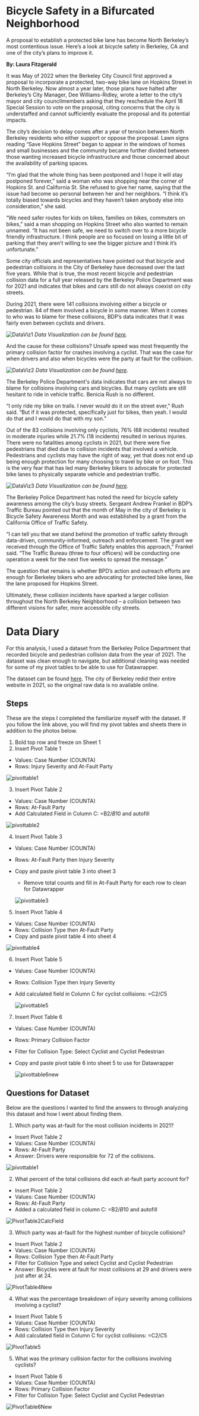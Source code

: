 # Bicycle Safety in a Bifurcated Neighborhood

A proposal to establish a protected bike lane has become North Berkeley’s most contentious issue. Here’s a look at bicycle safety in Berkeley, CA and one of the city’s plans to improve it.

**By: Laura Fitzgerald**

It was May of 2022 when the Berkeley City Council first approved a proposal to incorporate a protected, two-way bike lane on Hopkins Street in North Berkeley. Now almost a year later, those plans have halted after Berkeley’s City Manager, Dee Williams-Ridley, wrote a letter to the city’s mayor and city councilmembers asking that they reschedule the April 18 Special Session to vote on the proposal, citing concerns that the city is understaffed and cannot sufficiently evaluate the proposal and its potential impacts. 

The city’s decision to delay comes after a year of tension between North Berkeley residents who either support or oppose the proposal. Lawn signs reading “Save Hopkins Street” began to appear in the windows of homes and small businesses and the community became further divided between those wanting increased bicycle infrastructure and those concerned about the availability of parking spaces.

“I’m glad that the whole thing has been postponed and I hope it will stay postponed forever,” said a woman who was shopping near the corner of Hopkins St. and California St. She refused to give her name, saying that the issue had become so personal between her and her neighbors. “I think it’s totally biased towards bicycles and they haven’t taken anybody else into consideration,” she said.

“We need safer routes for kids on bikes, families on bikes, commuters on bikes,” said a man shopping on Hopkins Street who also wanted to remain unnamed. “It has not been safe, we need to switch over to a more bicycle friendly infrastructure. I think people are so focused on losing a little bit of parking that they aren’t willing to see the bigger picture and I think it’s unfortunate.”

Some city officials and representatives have pointed out that bicycle and pedestrian collisions in the City of Berkeley have decreased over the last five years. While that is true, the most recent bicycle and pedestrian collision data for a full year released by the Berkeley Police Department was for 2021 and indicates that bikes and cars still do not always coexist on city streets.

During 2021, there were 141 collisions involving either a bicycle or pedestrian. 84 of them involved a bicycle in some manner. When it comes to who was to blame for these collisions, BDP’s data indicates that it was fairly even between cyclists and drivers.

![DataViz1](/DataViz1.png)
*Data Visualization can be found [here](https://www.datawrapper.de/_/ISkVt/).*

And the cause for these collisions? Unsafe speed was most frequently the primary collision factor for crashes involving a cyclist. That was the case for when drivers and also when bicycles were the party at fault for the collision.

![DataViz2](/DataViz2.png)
*Data Visualization can be found [here](https://www.datawrapper.de/_/wOCvU/).*

The Berkeley Police Department's data indicates that cars are not always to blame for collisions involving cars and bicycles. But many cyclists are still hesitant to ride in vehicle traffic. Benicia Rush is no different.

“I only ride my bike on trails. I never would do it on the street ever,” Rush said. “But if it was protected, specifically just for bikes, then yeah. I would do that and I would do that with my son.”

Out of the 83 collisions involving only cyclists, 76% (68 incidents) resulted in moderate injuries while 21.7% (18 incidents) resulted in serious injuries. There were no fatalities among cyclists in 2021, but there were five pedestrians that died due to collision incidents that involved a vehicle. Pedestrians and cyclists may have the right of way, yet that does not end up being enough protection for many choosing to travel by bike or on foot. This is the very fear that has led many Berkeley bikers to advocate for protected bike lanes to physically separate vehicle and pedestrian traffic. 

![DataViz3](/DataViz3.png)
*Data Visualization can be found [here](https://www.datawrapper.de/_/sv7xc/).*

The Berkeley Police Department has noted the need for bicycle safety awareness among the city’s busy streets. Sergeant Andrew Frankel in BDP’s Traffic Bureau pointed out that the month of May in the city of Berkeley is Bicycle Safety Awareness Month and was established by a grant from the California Office of Traffic Safety. 

“I can tell you that we stand behind the promotion of traffic safety through data-driven, community-informed, outreach and enforcement. The grant we received through the Office of Traffic Safety enables this approach,” Frankel said. “The Traffic Bureau (three to four officers) will be conducting one operation a week for the next five weeks to spread the message.”

The question that remains is whether BPD’s action and outreach efforts are enough for Berkeley bikers who are advocating for protected bike lanes, like the lane proposed for Hopkins Street.

Ultimately, these collision incidents have sparked a larger collision throughout the North Berkeley Neighborhood – a collision between two different visions for safer, more accessible city streets.



# Data Diary
For this analysis, I used a dataset from the Berkeley Police Department that recorded bicycle and pedestrian collision data from the year of 2021. The dataset was clean enough to navigate, but additional cleaning was needed for some of my pivot tables to be able to use for Datawrapper.

The dataset can be found [here](https://docs.google.com/spreadsheets/d/1wBPPXiK7Yy3wy6nJjMjYMdD53qjNght6xrtfgTDt3uU/edit#gid=611374916).
The city of Berkeley redid their entire website in 2021, so the original raw data is no available online. 

## Steps
These are the steps I completed the familiarize myself with the dataset. If you follow the link above, you will find my pivot tables and sheets there in addition to the photos below.

1. Bold top row and freeze on Sheet 1
2. Insert Pivot Table 1
* Values: Case Number (COUNTA)
* Rows: Injury Severity and At-Fault Party

 ![pivottable1](/PivotTable1.png)

3. Insert Pivot Table 2
* Values: Case Number (COUNTA)
* Rows: At-Fault Party
* Add Calculated Field in Column C: =B2/$B$10 and autofill

![pivottable2](/PivotTable2.png)

4. Insert Pivot Table 3
* Values: Case Number (COUNTA)
* Rows: At-Fault Party then Injury Severity
* Copy and paste pivot table 3 into sheet 3 
  * Remove total counts and fill in At-Fault Party for each row to clean for Datawrapper
  
  ![pivottable3](/PivotTable3.png)
  
5. Insert Pivot Table 4
* Values: Case Number (COUNTA)
* Rows: Collision Type then At-Fault Party
* Copy and paste pivot table 4 into sheet 4

 ![pivottable4](/PivotTable4.png)

6. Insert Pivot Table 5
* Values: Case Number (COUNTA)
* Rows: Collision Type then Injury Severity
* Add calculated field in Column C for cyclist collisions: =C2/$C$5

  ![pivottable5](/PivotTable5New.png)


7. Insert Pivot Table 6
* Values: Case Number (COUNTA)
* Rows: Primary Collision Factor
* Filter for Collision Type: Select Cyclist and Cyclist Pedestrian
 * Copy and paste pivot table 6 into sheet 5 to use for Datawrapper

   ![pivottable6new](/PivotTable6New.png)
   
## Questions for Dataset
Below are the questions I wanted to find the answers to through analyzing this dataset and how I went about finding them.

1. Which party was at-fault for the most collision incidents in 2021?
* Insert Pivot Table 2
* Values: Case Number (COUNTA)
* Rows: At-Fault Party
* Answer: Drivers were responsible for 72 of the collisions.

![pivottable1](/PivotTable1.png)

2. What percent of the total collisions did each at-fault party account for?
* Insert Pivot Table 2
* Values: Case Number (COUNTA)
* Rows: At-Fault Party
* Added a calculated field in column C: =B2/$B$10 and autofill

![PivotTable2CalcField](/PivotTable2CalcField.png)

3. Which party was at-fault for the highest number of bicycle collisions?
* Insert Pivot Table 2
* Values: Case Number (COUNTA)
* Rows: Collision Type then At-Fault Party
* Filter for Collision Type and select Cyclist and Cyclist Pedestrian
* Answer: Bicycles were at fault for most collisions at 29 and drivers were just after at 24.

![PivotTable4New](/PivotTable4New.png)

4. What was the percentage breakdown of injury severity among collisions involving a cyclist?
* Insert Pivot Table 5
* Values: Case Number (COUNTA)
* Rows: Collision Type then Injury Severity
* Add calculated field in Column C for cyclist collisions: =C2/$C$5

![PivotTable5](/PivotTable5New.png)

5. What was the primary collision factor for the collisions involving cyclists?
* Insert Pivot Table 6
* Values: Case Number (COUNTA)
* Rows: Primary Collision Factor
* Filter for Collision Type: Select Cyclist and Cyclist Pedestrian

![PivotTable6New](/PivotTable6New.png)



